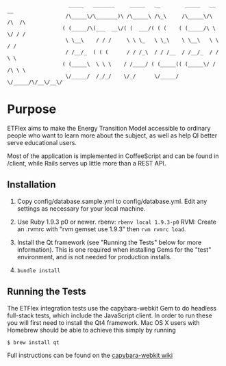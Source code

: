 ````
                    _____   _______     _____   __        _____   __  __   
                   /\_____\/\_______)\ /\_____\ /\_\     /\_____\/\  /\  /\ 
                  ( (_____/\(___  __\/( (  ___/( ( (    ( (_____/\ \ \/ / / 
                   \ \__\    / / /     \ \ \_   \ \_\    \ \__\   \ \  / /  
                   / /__/_  ( ( (      / / /_\  / / /__  / /__/_  / /  \ \  
                  ( (_____\  \ \ \    / /____/ ( (_____(( (_____\/ / /\ \ \ 
                   \/_____/  /_/_/    \/_/      \/_____/ \/_____/\/__\/__\/ 
````

# Purpose

ETFlex aims to make the Energy Transition Model accessible to ordinary people
who want to learn more about the subject, as well as help QI better serve
educational users.

Most of the application is implemented in CoffeeScript and can be found in
/client, while Rails serves up little more than a REST API.

## Installation


 1. Copy config/database.sample.yml to config/database.yml. Edit any settings
    as necessary for your local machine.

 2. Use Ruby 1.9.3 p0 or newer.
    rbenv: `rbenv local 1.9.3-p0`
    RVM: Create an .rvmrc with "rvm gemset use 1.9.3" then `rvm rvmrc load`.

 3. Install the Qt framework (see "Running the Tests" below for more
    information). This is one required when installing Gems for the "test"
    environment, and is not needed for production installs.

 4. `bundle install`

## Running the Tests

The ETFlex integration tests use the capybara-webkit Gem to do headless
full-stack tests, which include the JavaScript client. In order to run these
you will first need to install the Qt4 framework. Mac OS X users with Homebrew
should be able to achieve this simply by running

  `$ brew install qt`

Full instructions can be found on the [capybara-webkit wiki](https://github.com/thoughtbot/capybara-webkit/wiki/Installing-QT)
